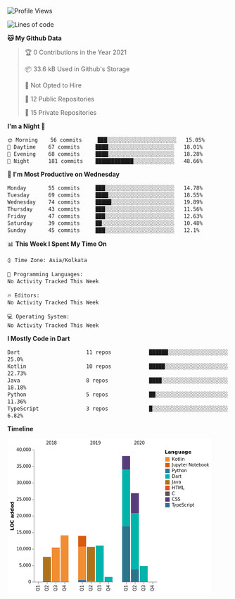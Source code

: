 <!--START_SECTION:waka-->
![Profile Views](http://img.shields.io/badge/Profile%20Views-2-blue)

![Lines of code](https://img.shields.io/badge/From%20Hello%20World%20I%27ve%20Written-138551%20lines%20of%20code-blue)

**🐱 My Github Data** 

> 🏆 0 Contributions in the Year 2021
 > 
> 📦 33.6 kB Used in Github's Storage 
 > 
> 🚫 Not Opted to Hire
 > 
> 📜 12 Public Repositories 
 > 
> 🔑 15 Private Repositories  
 > 
**I'm a Night 🦉** 

```text
🌞 Morning    56 commits     ███░░░░░░░░░░░░░░░░░░░░░░   15.05% 
🌆 Daytime    67 commits     ████░░░░░░░░░░░░░░░░░░░░░   18.01% 
🌃 Evening    68 commits     ████░░░░░░░░░░░░░░░░░░░░░   18.28% 
🌙 Night      181 commits    ████████████░░░░░░░░░░░░░   48.66%

```
📅 **I'm Most Productive on Wednesday** 

```text
Monday       55 commits     ███░░░░░░░░░░░░░░░░░░░░░░   14.78% 
Tuesday      69 commits     ████░░░░░░░░░░░░░░░░░░░░░   18.55% 
Wednesday    74 commits     █████░░░░░░░░░░░░░░░░░░░░   19.89% 
Thursday     43 commits     ███░░░░░░░░░░░░░░░░░░░░░░   11.56% 
Friday       47 commits     ███░░░░░░░░░░░░░░░░░░░░░░   12.63% 
Saturday     39 commits     ██░░░░░░░░░░░░░░░░░░░░░░░   10.48% 
Sunday       45 commits     ███░░░░░░░░░░░░░░░░░░░░░░   12.1%

```


📊 **This Week I Spent My Time On** 

```text
⌚︎ Time Zone: Asia/Kolkata

💬 Programming Languages: 
No Activity Tracked This Week

🔥 Editors: 
No Activity Tracked This Week

💻 Operating System: 
No Activity Tracked This Week

```

**I Mostly Code in Dart** 

```text
Dart                     11 repos            ██████░░░░░░░░░░░░░░░░░░░   25.0% 
Kotlin                   10 repos            █████░░░░░░░░░░░░░░░░░░░░   22.73% 
Java                     8 repos             ████░░░░░░░░░░░░░░░░░░░░░   18.18% 
Python                   5 repos             ██░░░░░░░░░░░░░░░░░░░░░░░   11.36% 
TypeScript               3 repos             █░░░░░░░░░░░░░░░░░░░░░░░░   6.82%

```


**Timeline**

![Chart not found](https://raw.githubusercontent.com/prabhatdev/prabhatdev/master/charts/bar_graph.png) 


<!--END_SECTION:waka-->

